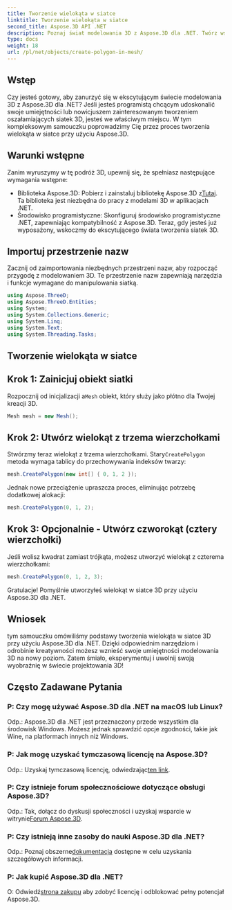 ```yaml
---
title: Tworzenie wielokąta w siatce
linktitle: Tworzenie wielokąta w siatce
second_title: Aspose.3D API .NET
description: Poznaj świat modelowania 3D z Aspose.3D dla .NET. Twórz wspaniałe wielokąty w siatkach bez wysiłku. Pobierz teraz i ciesz się wciągającym doświadczeniem programistycznym!
type: docs
weight: 18
url: /pl/net/objects/create-polygon-in-mesh/
---
```

## Wstęp
Czy jesteś gotowy, aby zanurzyć się w ekscytującym świecie modelowania 3D z Aspose.3D dla .NET? Jeśli jesteś programistą chcącym udoskonalić swoje umiejętności lub nowicjuszem zainteresowanym tworzeniem oszałamiających siatek 3D, jesteś we właściwym miejscu. W tym kompleksowym samouczku poprowadzimy Cię przez proces tworzenia wielokąta w siatce przy użyciu Aspose.3D.
## Warunki wstępne
Zanim wyruszymy w tę podróż 3D, upewnij się, że spełniasz następujące wymagania wstępne:
-  Biblioteka Aspose.3D: Pobierz i zainstaluj bibliotekę Aspose.3D z[Tutaj](https://releases.aspose.com/3d/net/). Ta biblioteka jest niezbędna do pracy z modelami 3D w aplikacjach .NET.
- Środowisko programistyczne: Skonfiguruj środowisko programistyczne .NET, zapewniając kompatybilność z Aspose.3D.
Teraz, gdy jesteś już wyposażony, wskoczmy do ekscytującego świata tworzenia siatek 3D.
## Importuj przestrzenie nazw
Zacznij od zaimportowania niezbędnych przestrzeni nazw, aby rozpocząć przygodę z modelowaniem 3D. Te przestrzenie nazw zapewniają narzędzia i funkcje wymagane do manipulowania siatką.
```csharp
using Aspose.ThreeD;
using Aspose.ThreeD.Entities;
using System;
using System.Collections.Generic;
using System.Linq;
using System.Text;
using System.Threading.Tasks;
```
## Tworzenie wielokąta w siatce
## Krok 1: Zainicjuj obiekt siatki
 Rozpocznij od inicjalizacji a`Mesh` obiekt, który służy jako płótno dla Twojej kreacji 3D.
```csharp
Mesh mesh = new Mesh();
```
## Krok 2: Utwórz wielokąt z trzema wierzchołkami
 Stwórzmy teraz wielokąt z trzema wierzchołkami. Stary`CreatePolygon` metoda wymaga tablicy do przechowywania indeksów twarzy:
```csharp
mesh.CreatePolygon(new int[] { 0, 1, 2 });
```
Jednak nowe przeciążenie upraszcza proces, eliminując potrzebę dodatkowej alokacji:
```csharp
mesh.CreatePolygon(0, 1, 2);
```
## Krok 3: Opcjonalnie - Utwórz czworokąt (cztery wierzchołki)
Jeśli wolisz kwadrat zamiast trójkąta, możesz utworzyć wielokąt z czterema wierzchołkami:
```csharp
mesh.CreatePolygon(0, 1, 2, 3);
```
Gratulacje! Pomyślnie utworzyłeś wielokąt w siatce 3D przy użyciu Aspose.3D dla .NET.
## Wniosek
tym samouczku omówiliśmy podstawy tworzenia wielokąta w siatce 3D przy użyciu Aspose.3D dla .NET. Dzięki odpowiednim narzędziom i odrobinie kreatywności możesz wznieść swoje umiejętności modelowania 3D na nowy poziom. Zatem śmiało, eksperymentuj i uwolnij swoją wyobraźnię w świecie projektowania 3D!
## Często Zadawane Pytania
### P: Czy mogę używać Aspose.3D dla .NET na macOS lub Linux?
Odp.: Aspose.3D dla .NET jest przeznaczony przede wszystkim dla środowisk Windows. Możesz jednak sprawdzić opcje zgodności, takie jak Wine, na platformach innych niż Windows.
### P: Jak mogę uzyskać tymczasową licencję na Aspose.3D?
 Odp.: Uzyskaj tymczasową licencję, odwiedzając[ten link](https://purchase.aspose.com/temporary-license/).
### P: Czy istnieje forum społecznościowe dotyczące obsługi Aspose.3D?
 Odp.: Tak, dołącz do dyskusji społeczności i uzyskaj wsparcie w witrynie[Forum Aspose.3D](https://forum.aspose.com/c/3d/18).
### P: Czy istnieją inne zasoby do nauki Aspose.3D dla .NET?
 Odp.: Poznaj obszerne[dokumentacja](https://reference.aspose.com/3d/net/) dostępne w celu uzyskania szczegółowych informacji.
### P: Jak kupić Aspose.3D dla .NET?
 O: Odwiedź[strona zakupu](https://purchase.aspose.com/buy) aby zdobyć licencję i odblokować pełny potencjał Aspose.3D.